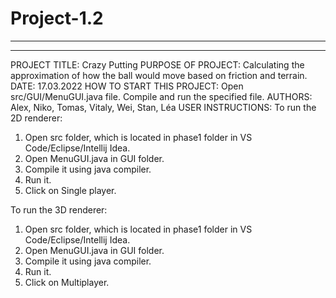 # Project-1.2
------------------------------------------------------------------------

------------------------------------------------------------------------

PROJECT TITLE: Crazy Putting
PURPOSE OF PROJECT: Calculating the approximation of how the ball would move based on friction and terrain.
DATE: 17.03.2022
HOW TO START THIS PROJECT: Open src/GUI/MenuGUI.java file. Compile and run the specified file.
AUTHORS: Alex, Niko, Tomas, Vitaly, Wei, Stan, Léa
USER INSTRUCTIONS:
To run the 2D renderer:
1. Open src folder, which is located in phase1 folder in VS Code/Eclipse/Intellij Idea.
2. Open MenuGUI.java in GUI folder.
3. Compile it using java compiler.
4. Run it.
5. Click on Single player.

To run the 3D renderer:
1. Open src folder, which is located in phase1 folder in VS Code/Eclipse/Intellij Idea.
2. Open MenuGUI.java in GUI folder.
3. Compile it using java compiler.
4. Run it.
5. Click on Multiplayer.